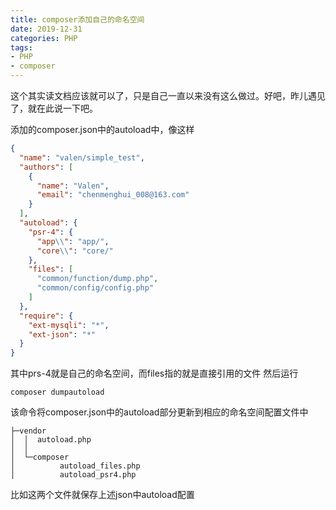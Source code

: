 ```yaml
---
title: composer添加自己的命名空间
date: 2019-12-31
categories: PHP
tags: 
- PHP
- composer
---
```


这个其实读文档应该就可以了，只是自己一直以来没有这么做过。好吧，昨儿遇见了，就在此说一下吧。

添加的composer.json中的autoload中，像这样
```json
{
  "name": "valen/simple_test",
  "authors": [
    {
      "name": "Valen",
      "email": "chenmenghui_008@163.com"
    }
  ],
  "autoload": {
    "psr-4": {
      "app\\": "app/",
      "core\\": "core/"
    },
    "files": [
      "common/function/dump.php",
      "common/config/config.php"
    ]
  },
  "require": {
    "ext-mysqli": "*",
    "ext-json": "*"
  }
}

```
其中prs-4就是自己的命名空间，而files指的就是直接引用的文件
然后运行
```
composer dumpautoload
```
该命令将composer.json中的autoload部分更新到相应的命名空间配置文件中
```
├─vendor
│  │  autoload.php
│  │
│  └─composer
│          autoload_files.php
│          autoload_psr4.php
```
比如这两个文件就保存上述json中autoload配置